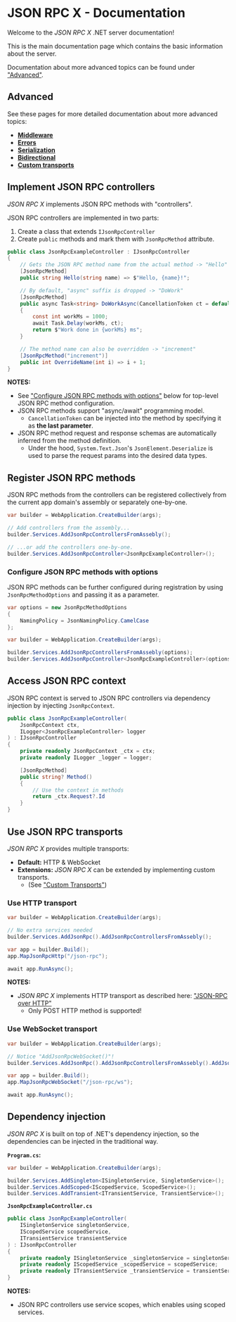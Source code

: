 # JSON RPC X - Documentation

Welcome to the _JSON RPC X_ .NET server documentation!

This is the main documentation page which contains the basic
information about the server.

Documentation about more advanced topics can be found under ["Advanced"](#advanced).

## Advanced

See these pages for more detailed documentation about more advanced topics:

- [**Middleware**](./middleware.md)
- [**Errors**](./errors.md)
- [**Serialization**](./serialization.md)
- [**Bidirectional**](./bidirectional.md)
- [**Custom transports**](./custom-transports.md)

## Implement JSON RPC controllers

_JSON RPC X_ implements JSON RPC methods with "controllers".

JSON RPC controllers are implemented in two parts:
1. Create a class that extends `IJsonRpcController`
1. Create `public` methods and mark them with `JsonRpcMethod` attribute.

```cs
public class JsonRpcExampleController : IJsonRpcController
{
    // Gets the JSON RPC method name from the actual method -> "Hello"
    [JsonRpcMethod]
    public string Hello(string name) => $"Hello, {name}!";

    // By default, "async" suffix is dropped -> "DoWork"
    [JsonRpcMethod]
    public async Task<string> DoWorkAsync(CancellationToken ct = default)
    {
        const int workMs = 1000;
        await Task.Delay(workMs, ct);
        return $"Work done in {workMs} ms";
    }

    // The method name can also be overridden -> "increment"
    [JsonRpcMethod("increment")]
    public int OverrideName(int i) => i + 1;
}
```

**NOTES:**
- See ["Configure JSON RPC methods with options"](#configure-json-rpc-methods-with-options) below for top-level JSON RPC method configuration.
- JSON RPC methods support "async/await" programming model.
    - `CancellationToken` can be injected into the method by specifying it as **the last parameter**.
- JSON RPC method request and response schemas are automatically inferred from the method definition.
    - Under the hood, `System.Text.Json`'s `JsonElement.Deserialize` is used to parse the request params into the desired data types.

## Register JSON RPC methods

JSON RPC methods from the controllers can be registered collectively from the current app domain's assembly or separately one-by-one.

```cs
var builder = WebApplication.CreateBuilder(args);

// Add controllers from the assembly...
builder.Services.AddJsonRpcControllersFromAssebly();

// ...or add the controllers one-by-one.
builder.Services.AddJsonRpcController<JsonRpcExampleController>();
```

### Configure JSON RPC methods with options

JSON RPC methods can be further configured during registration
by using `JsonRpcMethodOptions` and passing it as a parameter.

```cs
var options = new JsonRpcMethodOptions
{
    NamingPolicy = JsonNamingPolicy.CamelCase
};

var builder = WebApplication.CreateBuilder(args);

builder.Services.AddJsonRpcControllersFromAssebly(options);
builder.Services.AddJsonRpcController<JsonRpcExampleController>(options);
```

## Access JSON RPC context

JSON RPC context is served to JSON RPC controllers via dependency injection
by injecting `JsonRpcContext`.

```cs
public class JsonRpcExampleController(
    JsonRpcContext ctx,
    ILogger<JsonRpcExampleController> logger
) : IJsonRpcController
{
    private readonly JsonRpcContext _ctx = ctx;
    private readonly ILogger _logger = logger;

    [JsonRpcMethod]
    public string? Method()
    {
        // Use the context in methods
        return _ctx.Request?.Id
    }
}
```


## Use JSON RPC transports

_JSON RPC X_ provides multiple transports:
- **Default:** HTTP & WebSocket
- **Extensions:** _JSON RPC X_ can be extended by implementing custom transports.
    - (See ["Custom Transports"](./custom-transports.md))

### Use HTTP transport

```cs
var builder = WebApplication.CreateBuilder(args);

// No extra services needed
builder.Services.AddJsonRpc().AddJsonRpcControllersFromAssebly();

var app = builder.Build();
app.MapJsonRpcHttp("/json-rpc");

await app.RunAsync();
```

**NOTES:**
- _JSON RPC X_ implements HTTP transport as described here:
  ["JSON-RPC over HTTP"](https://www.jsonrpc.org/historical/json-rpc-over-http.html)
    - Only POST HTTP method is supported!

### Use WebSocket transport

```cs
var builder = WebApplication.CreateBuilder(args);

// Notice "AddJsonRpcWebSocket()"!
builder.Services.AddJsonRpc().AddJsonRpcControllersFromAssebly().AddJsonRpcWebSocket();

var app = builder.Build();
app.MapJsonRpcWebSocket("/json-rpc/ws");

await app.RunAsync();
```

## Dependency injection

_JSON RPC X_ is built on top of .NET's dependency injection, so the dependencies can be injected in the traditional way.

**`Program.cs`:**

```cs
var builder = WebApplication.CreateBuilder(args);

builder.Services.AddSingleton<ISingletonService, SingletonService>();
builder.Services.AddScoped<IScopedService, ScopedService>();
builder.Services.AddTransient<ITransientService, TransientService>();
```

**`JsonRpcExampleController.cs`**

```cs
public class JsonRpcExampleController(
    ISingletonService singletonService,
    IScopedService scopedService,
    ITransientService transientService
) : IJsonRpcController
{
    private readonly ISingletonService _singletonService = singletonService;
    private readonly IScopedService _scopedService = scopedService;
    private readonly ITransientService _transientService = transientService;
}
```

**NOTES:**
- JSON RPC controllers use service scopes, which enables using scoped services.
